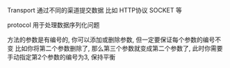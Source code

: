Transport
通过不同的渠道提交数据 比如 HTTP协议 SOCKET 等

protocol
用于处理数据序列化问题


方法的参数是有编号的, 你可以添加或删除参数, 但一定要保证每个参数的编号不变
比如你将第二个参数删除了, 那么第三个参数就变成第二个参数了, 此时你需要手动指定第2个参数的编号为3, 保持平衡
